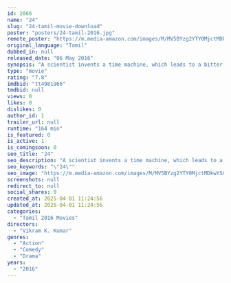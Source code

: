 ```yaml
---
id: 2066
name: "24"
slug: "24-tamil-movie-download"
poster: "posters/24-tamil-2016.jpg"
remote_poster: "https://m.media-amazon.com/images/M/MV5BYzg2YTY0MjctMDkwYS00YWZhLWE5ZGYtNDBhZWI3NWY0NDlmXkEyXkFqcGc@._V1_SX300.jpg"
original_language: "Tamil"
dubbed_in: null
released_date: "06 May 2016"
synopsis: "A scientist invents a time machine, which leads to a bitter battle between his evil twin brother and his son."
type: "movie"
rating: "7.8"
imdbid: "tt4981966"
tmdbid: null
views: 0
likes: 0
dislikes: 0
author_id: 1
trailer_url: null
runtime: "164 min"
is_featured: 0
is_active: 1
is_comingsoon: 0
seo_title: "24"
seo_description: "A scientist invents a time machine, which leads to a bitter battle between his evil twin brother and his son."
seo_keywords: "\"24\""
seo_image: "https://m.media-amazon.com/images/M/MV5BYzg2YTY0MjctMDkwYS00YWZhLWE5ZGYtNDBhZWI3NWY0NDlmXkEyXkFqcGc@._V1_SX300.jpg"
screenshots: null
redirect_to: null
social_shares: 0
created_at: 2025-04-01 11:24:56
updated_at: 2025-04-01 11:24:56
categories:
  - "Tamil 2016 Movies"
directors:
  - "Vikram K. Kumar"
genres:
  - "Action"
  - "Comedy"
  - "Drama"
years:
  - "2016"
---
```

